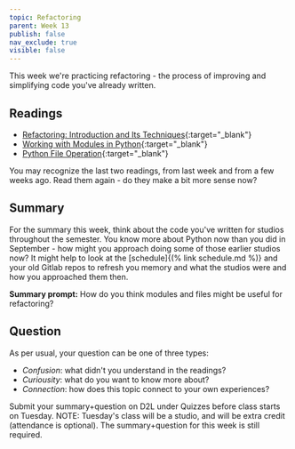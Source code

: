 ```yaml
---
topic: Refactoring
parent: Week 13
publish: false
nav_exclude: true
visible: false
---
```


This week we're practicing refactoring - the process of improving and simplifying code you've already written.

## Readings

* [Refactoring: Introduction and Its Techniques](https://www.geeksforgeeks.org/refactoring-introduction-and-its-techniques/){:target="_blank"}
* [Working with Modules in Python](https://www.datacamp.com/community/tutorials/modules-in-python){:target="_blank"}
* [Python File Operation](https://www.programiz.com/python-programming/file-operation){:target="_blank"}

You may recognize the last two readings, from last week and from a few weeks ago. Read them again - do they make a bit more sense now?

## Summary

For the summary this week, think about the code you've written for studios throughout the semester. You know more about Python now than you did in September - how might you approach doing some of those earlier studios now? It might help to look at the [schedule]{(% link schedule.md %)} and your old Gitlab repos to refresh you memory and what the studios were and how you approached them then.

**Summary prompt:** How do you think modules and files might be useful for refactoring?

## Question

As per usual, your question can be one of three types:
* *Confusion*: what didn't you understand in the readings?
* *Curiousity*: what do you want to know more about?
* *Connection*: how does this topic connect to your own experiences?

Submit your summary+question on D2L under Quizzes before class starts on Tuesday. NOTE: Tuesday's class will be a studio, and will be extra credit (attendance is optional). The summary+question for this week is still required.